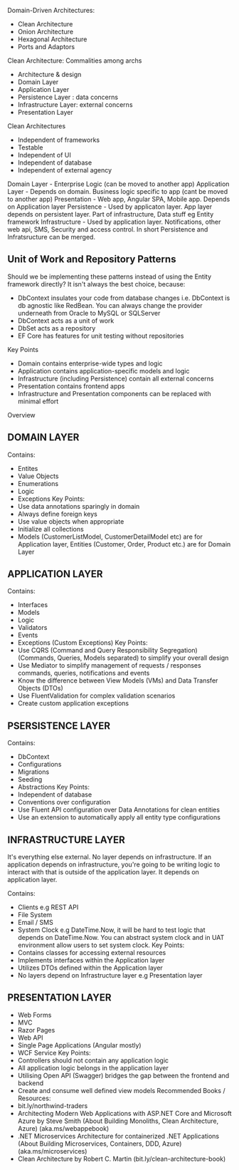 Domain-Driven Architectures:
- Clean Architecture
- Onion Architecture
- Hexagonal Architecture
- Ports and Adaptors

Clean Architecture: Commalities among archs
- Architecture & design
- Domain Layer
- Application Layer
- Persistence Layer : data concerns
- Infrastructure Layer: external concerns
- Presentation Layer

Clean Architectures
- Independent of frameworks
- Testable
- Independent of UI
- Independent of database
- Independent of external agency

Domain Layer - Enterprise Logic (can be moved to another app)
Application Layer - Depends on domain. Business logic specific to app (cant be moved to another app)
Presentation - Web app, Angular SPA, Mobile app. Depends on Application layer
Persistence - Used by applicaton layer. App layer depends on persistent layer. 
              Part of infrastructure, Data stuff eg Entity framework
Infrastructure - Used by application layer. 
                 Notifications, other web api, SMS, Security and access control. 
                 In short Persistence and Infratsructure can be merged.

Unit of Work and Repository Patterns
---------------------------------------
 Should we be implementing these patterns instead of using the Entity framework directly?
 It isn't always the best choice, because:
 - DbContext insulates your code from database changes i.e. DbContext is db agnostic like RedBean. 
    You can always change the provider underneath from Oracle to MySQL or SQLServer
 - DbContext acts as a unit of work
 - DbSet acts as a repository
 - EF Core has features for unit testing without repositories

 Key Points
 - Domain contains enterprise-wide types and logic
 - Application contains application-specific models and logic
 - Infrastructure (including Persistence) contain all external concerns
 - Presentation contains frontend apps
 - Infrastructure and Presentation components can be replaced with minimal effort

 Overview

 DOMAIN LAYER
------------------------
Contains:
 - Entites
 - Value Objects
 - Enumerations
 - Logic
 - Exceptions
Key Points:
 - Use data annotations sparingly in domain
 - Always define foreign keys
 - Use value objects when appropriate
 - Initialize all collections
 - Models (CustomerListModel, CustomerDetailModel etc) are for Application layer, Entities (Customer, Order, Product etc.) are for Domain Layer

 APPLICATION LAYER
--------------------------
Contains:
- Interfaces
- Models
- Logic
- Validators
- Events
- Exceptions (Custom Exceptions)
Key Points:
- Use CQRS (Command and Query Responsibility Segregation) 
    (Commands, Queries, Models separated) to simplify your overall design
- Use Mediator to simplify management of requests / responses commands, queries,
    notifications and events
- Know the difference between View Models (VMs) and Data Transfer Objects (DTOs)
- Use FluentValidation for complex validation scenarios
- Create custom application exceptions

PSERSISTENCE LAYER
-------------------
Contains:
- DbContext
- Configurations
- Migrations
- Seeding
- Abstractions
Key Points:
- Independent of database
- Conventions over configuration
- Use Fluent API configuration over Data Annotations for clean entities
- Use an extension to automatically apply all entity type configurations

INFRASTRUCTURE LAYER
---------------------
It's everything else external. No layer depends on infrastructure. If an application depends on infrastructure,
you're going to be writing logic to interact with that is outside of the application layer. It depends on application layer.

Contains:
- Clients e.g REST API
- File System
- Email / SMS
- System Clock e.g DateTime.Now, it will be hard to test logic that depends on DateTime.Now. You can abstract system clock 
    and in UAT environment allow users to set system clock.
Key Points:
- Contains classes for accessing external resources
- Implements interfaces within the Application layer
- Utilizes DTOs defined within the Application layer
- No layers depend on Infrastructure layer e.g Presentation layer

PRESENTATION LAYER
----------------------
- Web Forms
- MVC
- Razor Pages
- Web API
- Single Page Applications (Angular mostly)
- WCF Service
Key Points:
- Controllers should not contain any application logic
- All application logic belongs in the application layer
- Utilising Open API (Swagger) bridges the gap between the frontend and backend
- Create and consume well defined view models
Recommended Books / Resources:
- bit.ly/northwind-traders
- Architecting Modern Web Applications with ASP.NET Core and Microsoft Azure by Steve Smith
  (About Building Monoliths, Clean Architecture, Azure) (aka.ms/webappebook)
- .NET Microservices Architecture for containerized .NET Applications 
  (About Building Microservices, Containers, DDD, Azure) (aka.ms/microservices)
- Clean Architecture by Robert C. Martin 
  (bit.ly/clean-architecture-book)












